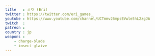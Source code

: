 ```yaml
---
title   : えり (Eri)
twitter : https://twitter.com/eri_games_
youtube : https://www.youtube.com/channel/UCTmmv26mpsEVwle5hL2zgJA
twitch  : 
patreon : 
country : jp
weapons :
    - charge-blade
    - insect-glaive
---
```


